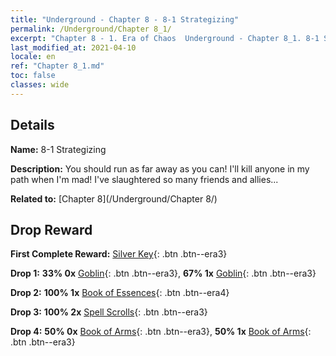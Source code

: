 ```yaml
---
title: "Underground - Chapter 8 - 8-1 Strategizing"
permalink: /Underground/Chapter 8_1/
excerpt: "Chapter 8 - 1. Era of Chaos  Underground - Chapter 8_1. 8-1 Strategizing"
last_modified_at: 2021-04-10
locale: en
ref: "Chapter 8_1.md"
toc: false
classes: wide
---
```


## Details

 **Name:** 8-1 Strategizing

 **Description:** You should run as far away as you can! I'll kill anyone in my path when I'm mad! I've slaughtered so many friends and allies...

 **Related to:** [Chapter 8](/Underground/Chapter 8/)

## Drop Reward

 **First Complete Reward:** [Silver Key](/Items/con_693/){: .btn .btn--era3}

 **Drop 1:** **33% 0x** [Goblin](/Items/unt_217/){: .btn .btn--era3}, **67% 1x** [Goblin](/Items/unt_217/){: .btn .btn--era3}

 **Drop 2:** **100% 1x** [Book of Essences](/Items/mat_39/){: .btn .btn--era4}

 **Drop 3:** **100% 2x** [Spell Scrolls](/Items/con_694/){: .btn .btn--era3}

 **Drop 4:** **50% 0x** [Book of Arms](/Items/mat_32/){: .btn .btn--era3}, **50% 1x** [Book of Arms](/Items/mat_32/){: .btn .btn--era3}

